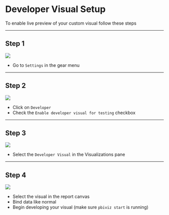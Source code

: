 # Developer Visual Setup

To enable live preview of your custom visual follow these steps

----------

## Step 1

![](images/portalEnable1.png)

* Go to `Settings` in the gear menu

----------

## Step 2

![](images/portalEnable2.png)

* Click on `Developer`
* Check the `Enable developer visual for testing` checkbox

----------

## Step 3

![](images/portalEnable3.png)

* Select the `Developer Visual` in the Visualizations pane

----------

## Step 4

![](images/portalEnable4.png)

* Select the visual in the report canvas
* Bind data like normal
* Begin developing your visual (make sure `pbiviz start` is running)
